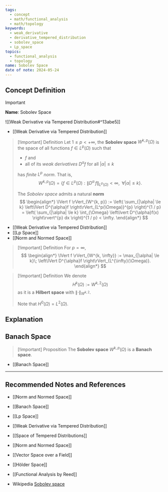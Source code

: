 ```yaml
---
tags:
  - concept
  - math/functional_analysis
  - math/topology
keywords:
  - weak_derivative
  - derivative_tempered_distribution
  - sobolev_space
  - Lp_space
topics:
  - functional_analysis
  - topology
name: Sobolev Space
date of note: 2024-05-24
---
```


## Concept Definition

>[!important]
>**Name**: Sobolev Space

![[Weak Derivative via Tempered Distribution#^13abe5]]

- [[Weak Derivative via Tempered Distribution]]

>[!important] Definition
>Let $1 \le p < +\infty$,  the **Sobolev space** $W^{k, p}(\Omega)$ is the space of all functions $f\in L^p(\Omega)$ such that 
>- $f$ and 
>- all of its *weak derivatives* $D^{\alpha}f$ for all $|\alpha| \le k$
>
>has *finite $L^p$ norm*. That is,
>$$
>W^{k, p}(\Omega) = \left\{ f\in L^p(\Omega): \lVert D^{\alpha}\,f \rVert_{L^p(\Omega)} < \infty, \;\; \forall |\alpha| \le k  \right\}. 
>$$
>
>The *Sobolev space* admits a natural **norm**
>$$
>\begin{align*}
>\lVert f \rVert_{W^{k, p}} := \left( \sum_{|\alpha| \le k} \left\lVert D^{\alpha}f \right\rVert_{L^p(\Omega)}^{p}    \right)^{1 / p} = \left( \sum_{|\alpha| \le k} \int_{\Omega}  \left\lvert D^{\alpha}f(x) \right\rvert^{p}  dx   \right)^{1 / p} < \infty.
>\end{align*}
>$$

- [[Weak Derivative via Tempered Distribution]]
- [[Lp Space]]
- [[Norm and Normed Space]]


>[!important] Definition
>For $p = \infty$, 
>$$
>\begin{align*}
>\lVert f \rVert_{W^{k, \infty}} :=  \max_{|\alpha| \le k}\; \left\lVert D^{\alpha}f \right\rVert_{L^{\infty}(\Omega)}.
>\end{align*}
>$$

>[!important] Definition
>We denote $$H^k(\Omega) := W^{k ,2}(\Omega)$$ as it is a **Hilbert space** with $\lVert \cdot \rVert_{W^{k, 2}}$.
>
>Note that $H^0(\Omega) = L^2(\Omega)$.



## Explanation



## Banach Space

>[!important] Proposition
>The **Sobolev space** $W^{k,p}(\Omega)$ is a **Banach space**.

- [[Banach Space]]







-----------
##  Recommended Notes and References

- [[Norm and Normed Space]]
- [[Banach Space]]
- [[Lp Space]]


- [[Weak Derivative via Tempered Distribution]]
- [[Space of Tempered Distributions]]
- [[Norm and Normed Space]]

- [[Vector Space over a Field]]
- [[Hölder Space]]


- [[Functional Analysis by Reed]]
- Wikipedia [Sobolev space](https://en.wikipedia.org/wiki/Sobolev_space)